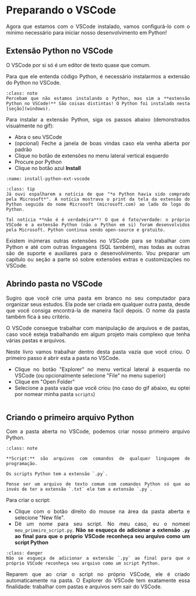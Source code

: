 # Preparando o VSCode

<div style="text-align: justify">

Agora que estamos com o VSCode instalado, vamos configurá-lo com o mínimo necessário para iniciar nosso desenvolvimento em Python!

## Extensão Python no VSCode

O VSCode por si só é um editor de texto quase que comum. 

Para que ele entenda código Python, é necessário instalarmos a extensão do Python no VSCode. 

```{admonition} Nota
:class: note
Percebam que não estamos instalando o Python, mas sim a **extensão Python no VSCode!** São coisas distintas! O Python foi instalado nesta [seção](windows).
```

Para instalar a extensão Python, siga os passos abaixo (demonstrados visualmente no gif):
- Abra o seu VSCode
- (opcional) Feche a janela de boas vindas caso ela venha aberta por padrão
- Clique no botão de extensões no menu lateral vertical esquerdo
- Procure por Python
- Clique no botão azul **Install**

```{image} ../gifs/cap02-sec03-01-install-python-ext-vscode.gif
:name: install-python-ext-vscode
```

```{admonition} Curiosidade
:class: tip
Já ouvi espalharem a notícia de que "*o Python havia sido comprado pela Microsoft*". A notícia mostrava o print da tela da extensão do Python seguida do nome Microsoft (microsoft.com) ao lado do logo do Python. 

Tal notícia **não é é verdadeira**! O que é fato/verdade: o próprio VSCode e a extensão Python (não o Python em si) foram desenvolvidos pela Microsoft. Python continua sendo open-source e gratuito.
```

Existem inúmeras outras extensões no VSCode para se trabalhar com Python e até com outras linguagens (SQL também), mas todas as outras são de suporte e auxiliares para o desenvolvimento. Vou preparar um capítulo ou seção a parte só sobre extensões extras e customizações no VSCode.

## Abrindo pasta no VSCode

Sugiro que você crie uma pasta em branco no seu computador para organizar seus estudos. Ela pode ser criada em qualquer outra pasta, desde que você consiga encontrá-la de maneira fácil depois. O nome da pasta também fica à seu critério.

O VSCode consegue trabalhar com manipulação de arquivos e de pastas, caso você esteja trabalhando em algum projeto mais complexo que tenha várias pastas e arquivos.

Neste livro vamos trabalhar dentro desta pasta vazia que você criou. O primeiro passo é abrir esta a pasta no VSCode.

- Clique no botão "Explorer" no menu vertical lateral à esquerda no VSCode (ou opcionalmente selecione "File" no menu superior)
- Clique em "Open Folder"
- Selecione a pasta vazia que você criou (no caso do gif abaixo, eu optei por nomear minha pasta `scripts`)

```{image} ../gifs/cap02-sec03-02-open-folder-vscode.gif
```

## Criando o primeiro arquivo Python

Com a pasta aberta no VSCode, podemos criar nosso primeiro arquivo Python. 

```{admonition} Se liga nos conceitos
:class: note

**Script:** são arquivos com comandos de qualquer linguagem de programação. 

Os scripts Python tem a extensão `.py`. 

Pense ser um arquivo de texto comum com comandos Python só que ao invés de ter a extensão `.txt` ele tem a extensão `.py`.
```

Para criar o script: 

- Clique com o botão direito do mouse na área da pasta aberta e selecione "New file".
- Dê um nome para seu script. No meu caso, eu o nomeei `meu_primeiro_script.py`. **Não se esqueça de adicionar a extensão `.py` ao final para que o próprio VSCode reconheça seu arquivo como um script Python**

```{admonition} Atenção
:class: danger
Não se esqueça de adicionar a extensão `.py` ao final para que o próprio VSCode reconheça seu arquivo como um script Python.
```

Reparem que ao criar o script no próprio VSCode, ele é criado automaticamente na pasta. O Explorer do VSCode tem exatamente essa finalidade: trabalhar com pastas e arquivos sem sair do VSCode.

```{image} ../gifs/cap02-sec03-03-create-file-vscode.gif
```

</div>
